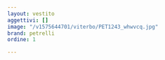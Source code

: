 ```yaml
---
layout: vestito
aggettivi: []
image: "/v1575644701/viterbo/PET1243_whwvcq.jpg"
brand: petrelli
ordine: 1

---
```

